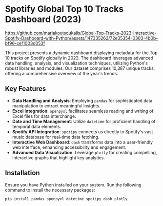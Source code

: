 # Spotify Global Top 10 Tracks Dashboard (2023)


https://github.com/mariakoutsoukalis/Global-Top-Tracks-2023-Interactive-Spotify-Dashboard-with-Python/assets/147335262/72e35354-0303-4b0b-bf96-cef1003d053f


This project presents a dynamic dashboard displaying metadata for the Top 10 tracks on Spotify globally in 2023. The dashboard leverages advanced data handling, analysis, and visualization techniques, utilizing Python's robust libraries and modules. Our dataset comprises 10,387 unique tracks, offering a comprehensive overview of the year's trends.

## Key Features

- **Data Handling and Analysis**: Employing `pandas` for sophisticated data manipulation to extract meaningful insights.
- **Excel Integration**: `openpyxl` facilitates seamless reading and writing of Excel files for data interchange.
- **Date and Time Management**: Utilize `datetime` for proficient handling of temporal data elements.
- **Spotify API Integration**: `spotipy` connects us directly to Spotify's vast music database for real-time data fetching.
- **Interactive Web Dashboard**: `dash` transforms data into a user-friendly web interface, enhancing accessibility and engagement.
- **Advanced Data Visualization**: Leverage `plotly` for creating compelling, interactive graphs that highlight key analytics.

## Installation

Ensure you have Python installed on your system. Run the following command to install the necessary packages:

```bash
pip install pandas openpyxl datetime spotipy dash plotly
```
